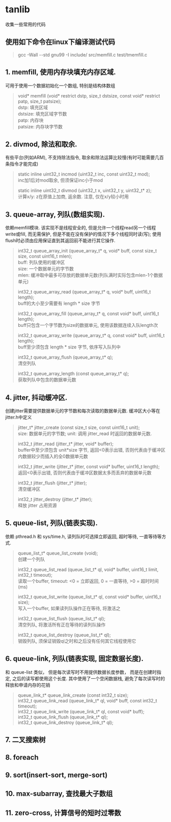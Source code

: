 # tanlib
收集一些常用的代码

## 使用如下命令在linux下编译测试代码
> gcc -Wall --std gnu99 -I include/ src/memfill.c test/tmemfill.c  

## 1. memfill, 使用内存块填充内存区域.
可用于使用一个数据初始化一个数组, 特别是结构体数组
> void* memfill (void* restrict dstp, size_t dstsize, const void* restrict patp, size_t patsize);  
> dstp: 填充区域  
> dstsize: 填充区域字节数  
> patp: 内存块  
> patsize: 内存块字节数  

## 2. divmod, 除法和取余.
有些平台(列如ARM), 不支持除法指令, 取余和除法运算比较慢(有时可能需要几百条指令才能完成)
> static inline uint32_t incmod (uint32_t inc, const uint32_t mod);  
> inc加1后对mod取余, 但须保证inc小于mod  
>  
> static inline uint32_t divmod (uint32_t x, uint32_t y, uint32_t* z);  
> 计算x/y: z在原值上加商, 返余数. 注意, 仅在x/y较小时用  

## 3. queue-array, 列队(数组实现).
依赖memfill模块. 该实现不是线程安全的, 但是允许一个线程read另一个线程write或fill, 而无需保护, 但是不能在没有保护的情况下多个线程同时读(写); 使用flush时必须由应用保证直到其返回前不能进行其它操作.
> int32_t queue_array_init (queue_array_t* q, void* buff, const size_t size, const uint16_t mlen);  
> buff: 列队使用的缓冲区  
> size: 一个数据单元的字节数  
> mlen: 缓冲取中最多可存放的数据单元数(列队满时实际包含mlen-1个数据单元)  
>  
> int32_t queue_array_read (queue_array_t* q, void* buff, uint16_t length);  
> buff的大小至少需要有 length * size 字节  
>  
> int32_t queue_array_fill (queue_array_t* q, const void* buff, uint16_t length);  
> buff只包含一个字节数为size的数据单元, 使用该数据连续入队length次  
>  
> int32_t queue_array_write (queue_array_t* q, const void* buff, uint16_t length);  
> buff至少须包含 length * size 字节, 依序写入队列中  
>  
> int32_t queue_array_flush (queue_array_t* q);  
> 清空列队  
>  
> int32_t queue_array_length (const queue_array_t* q);  
> 获取列队中包含的数据单元数  
>  

## 4. jitter, 抖动缓冲区.
创建jitter需要提供数据单元的字节数和每次读取的数据单元数. 缓冲区大小等在jitter.h中定义
> jitter_t* jitter_create (const size_t size, const uint16_t unit);  
> size: 数据单元的字节数; unit: 调用 jitter_read 时返回的数据单元数.  
>  
> int32_t jitter_read (jitter_t* jitter, void* buffer);  
> buffer中至少须包含 unit*size 字节, 返回<0表示出错, 否则代表由于缓冲区内数据较少而插入的全0数据单元数  
>  
> int32_t jitter_write (jitter_t* jitter, const void* buffer, uint16_t length);  
> 返回<0表示出错, 否则代表由于缓冲区数据太多而丢弃的数据单元数  
>  
> int32_t jitter_flush (jitter_t* jitter);  
> 清空缓冲区  
>  
> int32_t jitter_destroy (jitter_t* jitter);  
>  释放 jitter 占用资源  
>  

## 5. queue-list, 列队(链表实现).
依赖 pthread.h 和 sys/time.h, 读列队时可选择立即返回, 超时等待, 一直等待等方式. 
> queue_list_t* queue_list_create (void);  
> 创建一个列队  
>  
> int32_t queue_list_read (queue_list_t* ql, void* buffer, uint16_t limit, int32_t timeout);  
> 读取一个buffer, timeout: <0 = 立即返回, 0 = 一直等待, >0 = 超时时间(ms)  
>  
> int32_t queue_list_write (queue_list_t* ql, const void* buffer, uint16_t size);  
>  写入一个buffer, 如果读列队操作正在等待, 将激活之  
>  
> int32_t queue_list_flush (queue_list_t* ql);  
> 清空列队, 将激活所有正在等待的读列队操作  
>  
> int32_t queue_list_destroy (queue_list_t* ql);  
> 销毁列队, 须保证销毁ql之时和之后没有任何其它线程使用它  
>  

## 6. queue-link, 列队(链表实现, 固定数据长度).
和 queue-list 类似， 但是每次读写时不用提供数据长度参数， 而是在创建时指定, 之后的读写都使用这个长度. 其中使用了一个空闲数据栈, 避免了每次读写时的释放和申请内存的花销
> queue_link_t* queue_link_create (const int32_t size);  
> int32_t queue_link_read (queue_link_t* ql, void* buff, const int32_t timeout);  
> int32_t queue_link_write (queue_link_t* ql, const void* buff);  
> int32_t queue_link_flush (queue_link_t* ql);  
> int32_t queue_link_destroy (queue_link_t* ql);  
>  

## 7. 二叉搜索树

## 8. foreach

## 9. sort(insert-sort, merge-sort)

## 10. max-subarray, 查找最大子数组

## 11. zero-cross, 计算信号的短时过零数

